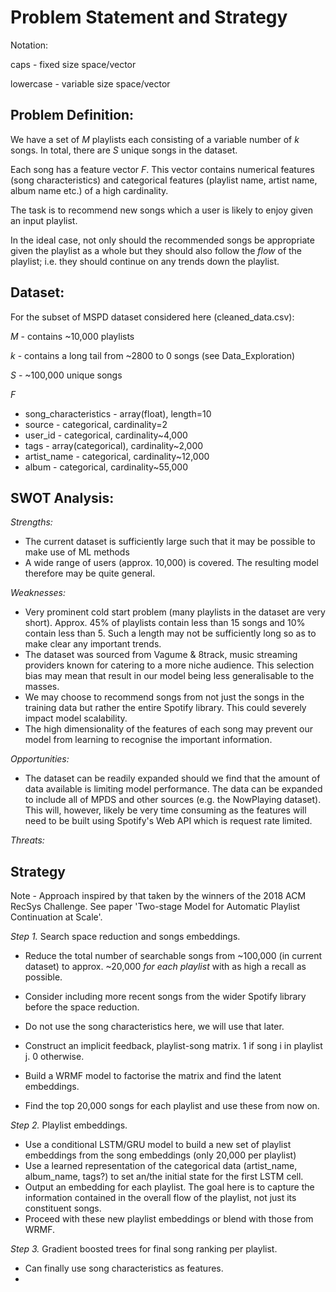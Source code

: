 # Problem Statement and Strategy

Notation:

caps - fixed size space/vector

lowercase - variable size space/vector

## Problem Definition:

We have a set of _M_ playlists each consisting of a variable number of _k_ songs.
In total, there are _S_ unique songs in the dataset.

Each song has a feature vector _F_. This vector contains numerical features
(song characteristics) and categorical features (playlist name, artist name,
album name etc.) of a high cardinality.

The task is to recommend new songs which a user is likely to enjoy given an input
playlist.

In the ideal case, not only should the recommended songs be appropriate given the
playlist as a whole but they should also follow the _flow_ of the
playlist; i.e. they should continue on any trends down the playlist.

## Dataset:

For the subset of MSPD dataset considered here (cleaned_data.csv):

_M_ - contains ~10,000 playlists

_k_ - contains a long tail from ~2800 to 0 songs (see Data_Exploration)

_S_ - ~100,000 unique songs

_F_
  - song_characteristics - array(float), length=10
  - source - categorical, cardinality=2
  - user_id - categorical, cardinality~4,000
  - tags - array(categorical), cardinality~2,000
  - artist_name - categorical, cardinality~12,000
  - album - categorical, cardinality~55,000


## SWOT Analysis:

*Strengths:*
- The current dataset is sufficiently large such that it may be possible to
make use of ML methods
- A wide range of users (approx. 10,000) is covered. The resulting model therefore
may be quite general.

*Weaknesses:*
- Very prominent cold start problem (many playlists in the dataset are very short).
Approx. 45% of playlists contain less than 15 songs and 10% contain less than 5.
Such a length may not be sufficiently long so as to make clear any important trends.
- The dataset was sourced from Vagume & 8track, music streaming providers known
for catering to a more niche audience. This selection bias may mean that result in
our model being less generalisable to the masses.
- We may choose to recommend songs from not just the songs in the training data
but rather the entire Spotify library. This could severely impact model scalability.
- The high dimensionality of the features of each song may prevent our model from
learning to recognise the important information.

*Opportunities:*
- The dataset can be readily expanded should we find that the amount of data available
is limiting model performance. The data can be expanded to include all of MPDS
and other sources (e.g. the NowPlaying dataset). This will, however, likely be very
time consuming as the features will need to be built using Spotify's Web API which
is request rate limited.

*Threats:*


## Strategy

Note - Approach inspired by that taken by the winners of the 2018 ACM RecSys
Challenge. See paper 'Two-stage Model for Automatic Playlist Continuation at Scale'.

*Step 1.* Search space reduction and songs embeddings.
- Reduce the total number of searchable songs from ~100,000 (in current dataset) to
approx. ~20,000 _for each playlist_ with as high a recall as possible.
- Consider including more recent songs from the wider Spotify library before the space reduction.
- Do not use the song characteristics here, we will use that later.

- Construct an implicit feedback, playlist-song matrix. 1 if song i in playlist j. 0 otherwise.
- Build a WRMF model to factorise the matrix and find the latent embeddings.
- Find the top 20,000 songs for each playlist and use these from now on.


*Step 2.* Playlist embeddings.
- Use a conditional LSTM/GRU model to build a new set of playlist embeddings from the song
embeddings (only 20,000 per playlist)
- Use a learned representation of the categorical data (artist_name, album_name, tags?)
to set an/the initial state for the first LSTM cell.
- Output an embedding for each playlist. The goal here is to capture the information
contained in the overall flow of the playlist, not just its constituent songs.
- Proceed with these new playlist embeddings or blend with those from WRMF.

*Step 3.* Gradient boosted trees for final song ranking per playlist.
- Can finally use song characteristics as features.
-
